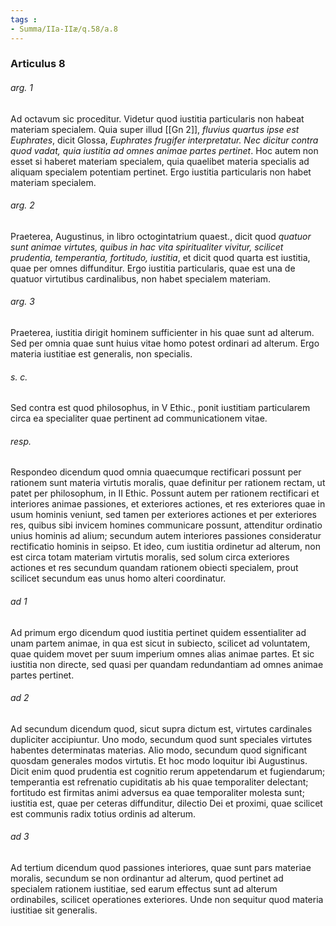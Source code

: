 ```yaml
---
tags : 
- Summa/IIa-IIæ/q.58/a.8
---
```


### Articulus 8

###### arg. 1
Ad octavum sic proceditur. Videtur quod iustitia particularis non habeat materiam specialem. Quia super illud [[Gn 2]], *fluvius quartus ipse est Euphrates*, dicit Glossa, *Euphrates frugifer interpretatur. Nec dicitur contra quod vadat, quia iustitia ad omnes animae partes pertinet*. Hoc autem non esset si haberet materiam specialem, quia quaelibet materia specialis ad aliquam specialem potentiam pertinet. Ergo iustitia particularis non habet materiam specialem.

###### arg. 2
Praeterea, Augustinus, in libro octogintatrium quaest., dicit quod *quatuor sunt animae virtutes, quibus in hac vita spiritualiter vivitur, scilicet prudentia, temperantia, fortitudo, iustitia*, et dicit quod quarta est iustitia, quae per omnes diffunditur. Ergo iustitia particularis, quae est una de quatuor virtutibus cardinalibus, non habet specialem materiam.

###### arg. 3
Praeterea, iustitia dirigit hominem sufficienter in his quae sunt ad alterum. Sed per omnia quae sunt huius vitae homo potest ordinari ad alterum. Ergo materia iustitiae est generalis, non specialis.

###### s. c.
Sed contra est quod philosophus, in V Ethic., ponit iustitiam particularem circa ea specialiter quae pertinent ad communicationem vitae.

###### resp.
Respondeo dicendum quod omnia quaecumque rectificari possunt per rationem sunt materia virtutis moralis, quae definitur per rationem rectam, ut patet per philosophum, in II Ethic. Possunt autem per rationem rectificari et interiores animae passiones, et exteriores actiones, et res exteriores quae in usum hominis veniunt, sed tamen per exteriores actiones et per exteriores res, quibus sibi invicem homines communicare possunt, attenditur ordinatio unius hominis ad alium; secundum autem interiores passiones consideratur rectificatio hominis in seipso. Et ideo, cum iustitia ordinetur ad alterum, non est circa totam materiam virtutis moralis, sed solum circa exteriores actiones et res secundum quandam rationem obiecti specialem, prout scilicet secundum eas unus homo alteri coordinatur.

###### ad 1
Ad primum ergo dicendum quod iustitia pertinet quidem essentialiter ad unam partem animae, in qua est sicut in subiecto, scilicet ad voluntatem, quae quidem movet per suum imperium omnes alias animae partes. Et sic iustitia non directe, sed quasi per quandam redundantiam ad omnes animae partes pertinet.

###### ad 2
Ad secundum dicendum quod, sicut supra dictum est, virtutes cardinales dupliciter accipiuntur. Uno modo, secundum quod sunt speciales virtutes habentes determinatas materias. Alio modo, secundum quod significant quosdam generales modos virtutis. Et hoc modo loquitur ibi Augustinus. Dicit enim quod prudentia est cognitio rerum appetendarum et fugiendarum; temperantia est refrenatio cupiditatis ab his quae temporaliter delectant; fortitudo est firmitas animi adversus ea quae temporaliter molesta sunt; iustitia est, quae per ceteras diffunditur, dilectio Dei et proximi, quae scilicet est communis radix totius ordinis ad alterum.

###### ad 3
Ad tertium dicendum quod passiones interiores, quae sunt pars materiae moralis, secundum se non ordinantur ad alterum, quod pertinet ad specialem rationem iustitiae, sed earum effectus sunt ad alterum ordinabiles, scilicet operationes exteriores. Unde non sequitur quod materia iustitiae sit generalis.

